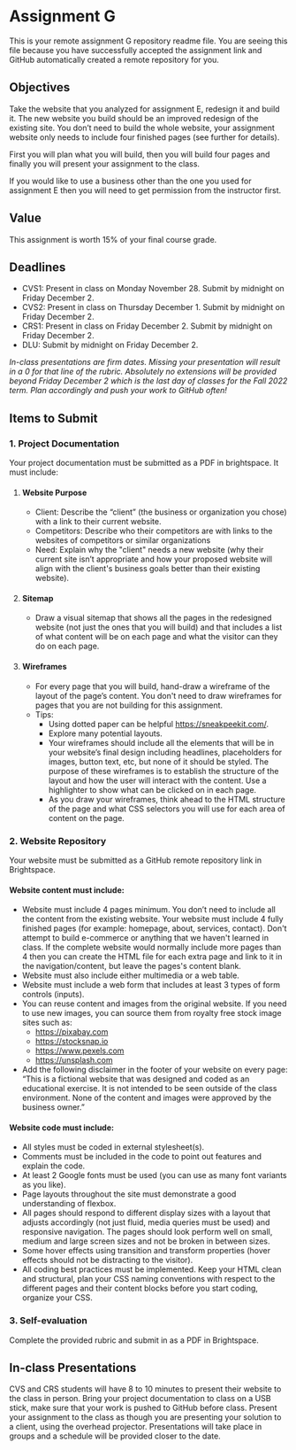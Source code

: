 # Assignment G
This is your remote assignment G repository readme file. You are seeing this file because you have successfully accepted the assignment link and GitHub automatically created a remote repository for you.

## Objectives
Take the website that you analyzed for assignment E, redesign it and build it. The new website you build should be an improved redesign of the existing site. You don’t need to build the whole website, your assignment website only needs to include four finished pages (see further for details).

First you will plan what you will build, then you will build four pages and finally you will present your assignment to the class.

If you would like to use a business other than the one you used for assignment E then you will need to get permission from the instructor first.

## Value
This assignment is worth 15% of your final course grade. 

## Deadlines
- CVS1: Present in class on Monday November 28. Submit by midnight on Friday December 2.
- CVS2: Present in class on Thursday December 1. Submit by midnight on Friday December 2.
- CRS1: Present in class on Friday December 2. Submit by midnight on Friday December 2.
- DLU: Submit by midnight on Friday December 2.

*In-class presentations are firm dates. Missing your presentation will result in a 0 for that line of the rubric. 
Absolutely no extensions will be provided beyond Friday December 2 which is the last day of classes for the Fall 2022 term. Plan accordingly and push your work to GitHub often!* 

## Items to Submit
### 1. Project Documentation
Your project documentation must be submitted as a PDF in brightspace. It must include:
1. #### Website Purpose
    - Client: Describe the “client” (the business or organization you chose) with a link to their current website.
    - Competitors: Describe who their competitors are with links to the websites of competitors or similar organizations
    - Need: Explain why the "client" needs a new website (why their current site isn’t appropriate and how your proposed website will align with the client's business goals better than their existing website).
2. #### Sitemap
    - Draw a visual sitemap that shows all the pages in the redesigned website (not just the ones that you will build) and that includes a list of what content will be on each page and what the visitor can they do on each page.
3. #### Wireframes
    - For every page that you will build, hand-draw a wireframe of the layout of the page’s content. You don't need to draw wireframes for pages that you are not building for this assignment.
    - Tips: 
      - Using dotted paper can be helpful https://sneakpeekit.com/. 
      - Explore many potential layouts. 
      - Your wireframes should include all the elements that will be in your website’s final design including headlines, placeholders for images, button text, etc, but none of it should be styled. The purpose of these wireframes is to establish the structure of the layout and how the user will interact with the content. Use a highlighter to show what can be clicked on in each page. 
      - As you draw your wireframes, think ahead to the HTML structure of the page and what CSS selectors you will use for each area of content on the page.

### 2. Website Repository
Your website must be submitted as a GitHub remote repository link in Brightspace.
#### Website content must include:
- Website must include 4 pages minimum. You don’t need to include all the content from the existing website. Your website must include 4 fully finished pages (for example: homepage, about, services, contact). Don't attempt to build e-commerce or anything that we haven't learned in class. If the complete website would normally include more pages than 4 then you can create the HTML file for each extra page and link to it in the navigation/content, but leave the pages's content blank.
- Website must also include either multimedia or a web table.
- Website must include a web form that includes at least 3 types of form controls (inputs).
- You can reuse content and images from the original website. If you need to use new images, you can source them from royalty free stock image sites such as: 
  - https://pixabay.com
  - https://stocksnap.io
  - https://www.pexels.com
  - https://unsplash.com 
- Add the following disclaimer in the footer of your website on every page: “This is a fictional website that was designed and coded as an educational exercise. It is not intended to be seen outside of the class environment. None of the content and images were approved by the business owner.”
#### Website code must include:
- All styles must be coded in external stylesheet(s).
- Comments must be included in the code to point out features and explain the code.
- At least 2 Google fonts must be used (you can use as many font variants as you like).
- Page layouts throughout the site must demonstrate a good understanding of flexbox.
- All pages should respond to different display sizes with a layout that adjusts accordingly (not just fluid, media queries must be used) and responsive navigation. The pages should look perform well on small, medium and large screen sizes and not be broken in between sizes. 
- Some hover effects using transition and transform properties (hover effects should not be distracting to the visitor).
- All coding best practices must be implemented. Keep your HTML clean and structural, plan your CSS naming conventions with respect to the different pages and their content blocks before you start coding, organize your CSS.

### 3. Self-evaluation
Complete the provided rubric and submit in as a PDF in Brightspace.

## In-class Presentations
CVS and CRS students will have 8 to 10 minutes to present their website to the class in person. Bring your project documentation to class on a USB stick, make sure that your work is pushed to GitHub before class. Present your assignment to the class as though you are presenting your solution to a client, using the overhead projector. Presentations will take place in groups and a schedule will be provided closer to the date.



